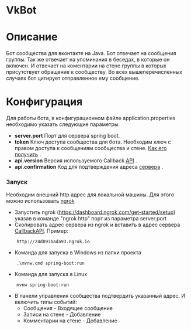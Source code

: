 # VkBot

# Описание
   Бот сообщества для вконтакте на Java. Бот отвечает на сообщения группы. Так же отвечает на упоминания в беседах, в которые он включен. И отвечает на коментарии на стене группы в которых присутствует обращение к сообществу. Во всех вышеперечисленных случаях бот цитирует отправленное ему сообщение.

# Конфигурация
Для работы бота, в конфигурационном файле application.properties необходимо указать следующие параметры:
  - **server.port**
    	Порт для сервера spring boot.
  - **token** 
	    Ключ доступа сообщества для бота. Необходим ключ с правом доступа к сообщениям сообщества и стене. [Как его получить](https://vk.com/dev/bizmessages_doc?f=1.1.%20%D0%9F%D0%BE%D0%BB%D1%83%D1%87%D0%B5%D0%BD%D0%B8%D0%B5%20%D0%BA%D0%BB%D1%8E%D1%87%D0%B0%20%D0%B4%D0%BE%D1%81%D1%82%D1%83%D0%BF%D0%B0%20%D0%B2%20%D0%BD%D0%B0%D1%81%D1%82%D1%80%D0%BE%D0%B9%D0%BA%D0%B0%D1%85%20%D1%81%D0%BE%D0%BE%D0%B1%D1%89%D0%B5%D1%81%D1%82%D0%B2%D0%B0) .
  - **api.version**
	    Версия используемого Callback [API](https://vk.com/dev/versions) . 
  - **api.confirmation**
	    Код для подтверждения адреса [сервера](https://vk.com/dev/callback_api?f=1.%20%D0%9F%D0%BE%D0%B4%D0%BA%D0%BB%D1%8E%D1%87%D0%B5%D0%BD%D0%B8%D0%B5%20Callback%20API) .

### Запуск
Необходим внешний http адрес для локальной машины. Для этого можно использовать [ngrok](https://ngrok.com/)

- Запустить ngrok (https://dashboard.ngrok.com/get-started/setup) указав в команде "ngrok http" порт из параметра server.port
- Скопировать адрес сервера из ngrok и вставить в адрес сервера [CallbackAPI](https://vk.com/dev/callback_api?f=1.%20%D0%9F%D0%BE%D0%B4%D0%BA%D0%BB%D1%8E%D1%87%D0%B5%D0%BD%D0%B8%D0%B5%20Callback%20API). Пример:
```
    http://24d093bada93.ngrok.io 
``` 
- Команда для запуска в Windows из папки проекта
```
    .\mvnw.cmd spring-boot:run
```
- Команда для запуска в Linux
```
    mvnw spring-boot:run
```
- В панели управления сообщества подтвердить указанный адрес. И включить типы событий: 
	- Сообщения - Входящее сообщение
	- Записи на стене - Добавление
	- Комментарии на стене - Добавление
